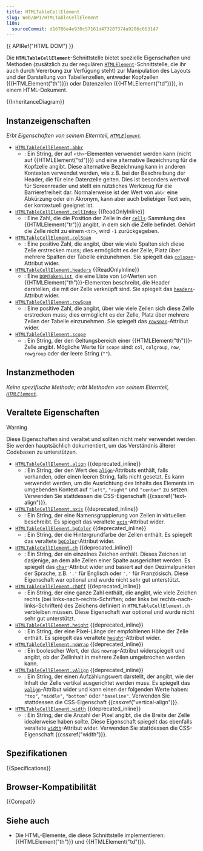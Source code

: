 ```yaml
---
title: HTMLTableCellElement
slug: Web/API/HTMLTableCellElement
l10n:
  sourceCommit: d16706e4e930c57161d473287374a9286c663147
---
```


{{ APIRef("HTML DOM") }}

Die **`HTMLTableCellElement`**-Schnittstelle bietet spezielle Eigenschaften und Methoden (zusätzlich zu der regulären [`HTMLElement`](/de/docs/Web/API/HTMLElement)-Schnittstelle, die ihr auch durch Vererbung zur Verfügung steht) zur Manipulation des Layouts und der Darstellung von Tabellenzellen, entweder Kopfzellen ({{HTMLElement("th")}}) oder Datenzellen ({{HTMLElement("td")}}), in einem HTML-Dokument.

{{InheritanceDiagram}}

## Instanzeigenschaften

_Erbt Eigenschaften von seinem Elternteil, [`HTMLElement`](/de/docs/Web/API/HTMLElement)._

- [`HTMLTableCellElement.abbr`](/de/docs/Web/API/HTMLTableCellElement/abbr)
  - : Ein String, der auf `<th>`-Elementen verwendet werden kann (nicht auf {{HTMLElement("td")}}) und eine alternative Bezeichnung für die Kopfzelle angibt. Diese alternative Bezeichnung kann in anderen Kontexten verwendet werden, wie z.B. bei der Beschreibung der Header, die für eine Datenzelle gelten. Dies ist besonders wertvoll für Screenreader und stellt ein nützliches Werkzeug für die Barrierefreiheit dar. Normalerweise ist der Wert von `abbr` eine Abkürzung oder ein Akronym, kann aber auch beliebiger Text sein, der kontextuell geeignet ist.
- [`HTMLTableCellElement.cellIndex`](/de/docs/Web/API/HTMLTableCellElement/cellIndex) {{ReadOnlyInline}}
  - : Eine Zahl, die die Position der Zelle in der [`cells`](/de/docs/Web/API/HTMLTableRowElement/cells)-Sammlung des {{HTMLElement("tr")}} angibt, in dem sich die Zelle befindet. Gehört die Zelle nicht zu einem `<tr>`, wird `-1` zurückgegeben.
- [`HTMLTableCellElement.colSpan`](/de/docs/Web/API/HTMLTableCellElement/colSpan)
  - : Eine positive Zahl, die angibt, über wie viele Spalten sich diese Zelle erstrecken muss; dies ermöglicht es der Zelle, Platz über mehrere Spalten der Tabelle einzunehmen. Sie spiegelt das [`colspan`](/de/docs/Web/HTML/Element/td#colspan)-Attribut wider.
- [`HTMLTableCellElement.headers`](/de/docs/Web/API/HTMLTableCellElement/headers) {{ReadOnlyInline}}
  - : Eine [`DOMTokenList`](/de/docs/Web/API/DOMTokenList), die eine Liste von `id`-Werten von {{HTMLElement("th")}}-Elementen beschreibt, die Header darstellen, die mit der Zelle verknüpft sind. Sie spiegelt das [`headers`](/de/docs/Web/HTML/Element/td#headers)-Attribut wider.
- [`HTMLTableCellElement.rowSpan`](/de/docs/Web/API/HTMLTableCellElement/rowSpan)
  - : Eine positive Zahl, die angibt, über wie viele Zeilen sich diese Zelle erstrecken muss; dies ermöglicht es der Zelle, Platz über mehrere Zeilen der Tabelle einzunehmen. Sie spiegelt das [`rowspan`](/de/docs/Web/HTML/Element/td#rowspan)-Attribut wider.
- [`HTMLTableCellElement.scope`](/de/docs/Web/API/HTMLTableCellElement/scope)
  - : Ein String, der den Geltungsbereich einer {{HTMLElement("th")}}-Zelle angibt. Mögliche Werte für `scope` sind: `col`, `colgroup`, `row`, `rowgroup` oder der leere String (`""`).

## Instanzmethoden

_Keine spezifische Methode; erbt Methoden von seinem Elternteil, [`HTMLElement`](/de/docs/Web/API/HTMLElement)_.

## Veraltete Eigenschaften

> [!WARNING]
> Diese Eigenschaften sind veraltet und sollten nicht mehr verwendet werden. Sie werden hauptsächlich dokumentiert, um das Verständnis älterer Codebasen zu unterstützen.

- [`HTMLTableCellElement.align`](/de/docs/Web/API/HTMLTableCellElement/align) {{deprecated_inline}}
  - : Ein String, der den Wert des [`align`](/de/docs/Web/HTML/Element/td#align)-Attributs enthält, falls vorhanden, oder einen leeren String, falls nicht gesetzt. Es kann verwendet werden, um die Ausrichtung des Inhalts des Elements im umgebenden Kontext auf `"left"`, `"right"` und `"center"` zu setzen. Verwenden Sie stattdessen die CSS-Eigenschaft {{cssxref("text-align")}}.
- [`HTMLTableCellElement.axis`](/de/docs/Web/API/HTMLTableCellElement/axis) {{deprecated_inline}}
  - : Ein String, der eine Namensgruppierung von Zellen in virtuellen beschreibt. Es spiegelt das veraltete [`axis`](/de/docs/Web/HTML/Element/td#axis)-Attribut wider.
- [`HTMLTableCellElement.bgColor`](/de/docs/Web/API/HTMLTableCellElement/bgColor) {{deprecated_inline}}
  - : Ein String, der die Hintergrundfarbe der Zellen enthält. Es spiegelt das veraltete [`bgColor`](/de/docs/Web/HTML/Element/td#bgcolor)-Attribut wider.
- [`HTMLTableCellElement.ch`](/de/docs/Web/API/HTMLTableCellElement/ch) {{deprecated_inline}}
  - : Ein String, der ein einzelnes Zeichen enthält. Dieses Zeichen ist dasjenige, an dem alle Zellen einer Spalte ausgerichtet werden. Es spiegelt das [`char`](/de/docs/Web/HTML/Element/td#char)-Attribut wider und basiert auf den Dezimalpunkten der Sprache, z.B. `'.'` für Englisch oder `','` für Französisch. Diese Eigenschaft war optional und wurde nicht sehr gut unterstützt.
- [`HTMLTableCellElement.chOff`](/de/docs/Web/API/HTMLTableCellElement/chOff) {{deprecated_inline}}
  - : Ein String, der eine ganze Zahl enthält, die angibt, wie viele Zeichen rechts (bei links-nach-rechts-Schriften; oder links bei rechts-nach-links-Schriften) des Zeichens definiert in `HTMLTableCellElement.ch` verbleiben müssen. Diese Eigenschaft war optional und wurde nicht sehr gut unterstützt.
- [`HTMLTableCellElement.height`](/de/docs/Web/API/HTMLTableCellElement/height) {{deprecated_inline}}
  - : Ein String, der eine Pixel-Länge der empfohlenen Höhe der Zelle enthält. Es spiegelt das veraltete [`height`](/de/docs/Web/HTML/Element/td#height)-Attribut wider.
- [`HTMLTableCellElement.noWrap`](/de/docs/Web/API/HTMLTableCellElement/noWrap) {{deprecated_inline}}
  - : Ein boolescher Wert, der das `nowrap`-Attribut widerspiegelt und angibt, ob der Zellinhalt in mehrere Zeilen umgebrochen werden kann.
- [`HTMLTableCellElement.vAlign`](/de/docs/Web/API/HTMLTableCellElement/vAlign) {{deprecated_inline}}
  - : Ein String, der einen Aufzählungswert darstellt, der angibt, wie der Inhalt der Zelle vertikal ausgerichtet werden muss. Es spiegelt das [`valign`](/de/docs/Web/HTML/Element/td#valign)-Attribut wider und kann einen der folgenden Werte haben: `"top"`, `"middle"`, `"bottom"` oder `"baseline"`. Verwenden Sie stattdessen die CSS-Eigenschaft {{cssxref("vertical-align")}}.
- [`HTMLTableCellElement.width`](/de/docs/Web/API/HTMLTableCellElement/width) {{deprecated_inline}}
  - : Ein String, der die Anzahl der Pixel angibt, die die Breite der Zelle idealerweise haben sollte. Diese Eigenschaft spiegelt das ebenfalls veraltete [`width`](/de/docs/Web/HTML/Element/td#width)-Attribut wider. Verwenden Sie stattdessen die CSS-Eigenschaft {{cssxref("width")}}.

## Spezifikationen

{{Specifications}}

## Browser-Kompatibilität

{{Compat}}

## Siehe auch

- Die HTML-Elemente, die diese Schnittstelle implementieren: {{HTMLElement("th")}} und {{HTMLElement("td")}}.
